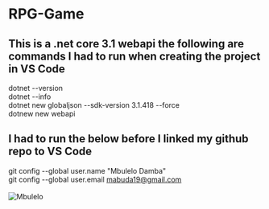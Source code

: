 # RPG-Game
## This is a .net core 3.1 webapi the following are commands I had to run when creating the project in VS Code<div>


dotnet --version<br>
dotnet --info<br>
dotnet new globaljson --sdk-version 3.1.418 --force<br>
dotnew new webapi<br>
  
## I had to run the below before I linked my github repo to VS Code<div>
  
git config --global user.name "Mbulelo Damba"<br>
git config --global user.email mabuda19@gmail.com<br><br>
![Mbulelo](GiphyAnimations/mbu.jpg)
